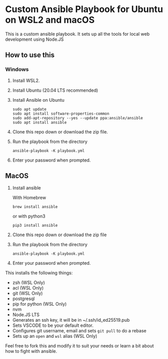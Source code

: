 # Custom Ansible Playbook for Ubuntu on WSL2 and macOS

This is a custom ansible playbook. It sets up all the tools for local web
development using Node.JS

## How to use this

### Windows

1. Install WSL2.
2. Install Ubuntu (20.04 LTS recommended)
3. Install Ansible on Ubuntu

    ```shell
    sudo apt update
    sudo apt install software-properties-common
    sudo add-apt-repository --yes --update ppa:ansible/ansible
    sudo apt install ansible
    ```

4. Clone this repo down or download the zip file.
5. Run the playbook from the directory

    ```shell
    ansible-playbook -K playbook.yml
    ```

6. Enter your password when prompted.

## MacOS

1. Install ansible

    With Homebrew

    ```shell
    brew install ansible
    ```

    or with python3

    ```shell
    pip3 install ansible
    ```

2. Clone this repo down or download the zip file
3. Run the playbook from the directory

   ```shell
   ansible-playbook -K playbook.yml
   ```

4. Enter your password when prompted.

This installs the following things:

- zsh (WSL Only)
- acl (WSL Only)
- git (WSL Only)
- postgresql
- pip for python (WSL Only)
- nvm
- Node.JS LTS
- Generates an ssh key, it will be in ~/.ssh/id_ed25519.pub
- Sets VSCODE to be your default editor.
- Configures git username, email and sets `git pull` to do a rebase
- Sets up an `open` and `wsl` alias (WSL Only)

Feel free to fork this and modify it to suit your needs or learn a bit about
how to fight with ansible.
